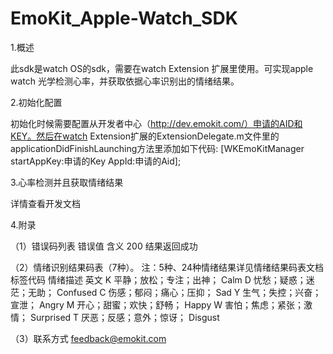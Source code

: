 # EmoKit_Apple-Watch_SDK

1.概述

此sdk是watch OS的sdk，需要在watch Extension 扩展里使用。可实现apple watch 光学检测心率，并获取依据心率识别出的情绪结果。

2.初始化配置

初始化时候需要配置从开发者中心（http://dev.emokit.com/）申请的AID和KEY。然后在watch Extension扩展的ExtensionDelegate.m文件里的applicationDidFinishLaunching方法里添加如下代码:
[WKEmoKitManager startAppKey:申请的Key AppId:申请的Aid];

3.心率检测并且获取情绪结果

详情查看开发文档

4.附录

（1）错误码列表
错误值	含义
200	结果返回成功

（2）情绪识别结果码表（7种）。
注：5种、24种情绪结果详见情绪结果码表文档
标签代码	情绪描述	英文
K	平静；放松；专注；出神；	Calm
D	忧愁；疑惑；迷茫；无助；	Confused
C	伤感；郁闷；痛心；压抑；	Sad
Y	生气；失控；兴奋；宣泄；	Angry
M	开心；甜蜜；欢快；舒畅；	Happy
W	害怕；焦虑；紧张；激情；	Surprised
T	厌恶；反感；意外；惊讶；	Disgust
 

（3）联系方式
feedback@emokit.com
